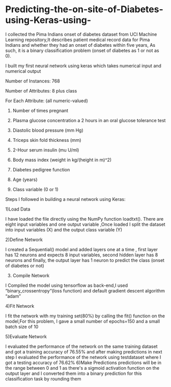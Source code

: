 # Predicting-the-on-site-of-Diabetes-using-Keras-using-
I collected the Pima Indians onset of diabetes dataset from UCI Machine Learning repository,It describes patient medical record data for Pima Indians and whether they had an onset of diabetes within five years, As such, it is a binary classification problem (onset of diabetes as 1 or not as 0).   


I built my first neural network using keras which takes numerical input and numerical output  


Number of Instances: 768  


Number of Attributes: 8 plus class   


For Each Attribute: (all numeric-valued)    


1. Number of times pregnant    


2. Plasma glucose concentration a 2 hours in an oral glucose tolerance test    


3. Diastolic blood pressure (mm Hg)    


4. Triceps skin fold thickness (mm)    


5. 2-Hour serum insulin (mu U/ml)    


6. Body mass index (weight in kg/(height in m)^2)    


7. Diabetes pedigree function    


8. Age (years)    


9. Class variable (0 or 1)   


Steps I followed in building a neural network using Keras:  


1)Load Data  


I have loaded the file directly using the NumPy function loadtxt(). There are eight input variables and one output variable ,Once loaded I split the dataset into input variables (X) and the output class variable (Y) 

2)Define Network  


I created a Sequential() model and added layers one at a time , first layer has 12 neurons and expects 8 input variables, second hidden layer has 8 neurons and finally, the output layer has 1 neuron to predict the class (onset of diabetes or not)  

3) Compile Network  


I Compiled the model using tensorflow as back-end,I used “binary_crossentropy“(loss function) and  default gradient descent algorithm “adam”  


4)Fit Network  


I fit the network with my training set(80%) by calling the fit() function on the model,For this problem, I gave a small number of epochs=150 and a small batch size of 10  


5)Evaluate Network  


I evaluated the performance of the network on the same training dataset and got a training accuracy of 76.55% and after making predictions in next step I evaluated the performance of the network using testdataset where I got a testing accuracy of 76.62%  6)Make Predictions  predictions will be in the range between 0 and 1 as there's a sigmoid activation function on the output layer and I converted them into a binary prediction for this classification task by rounding them
